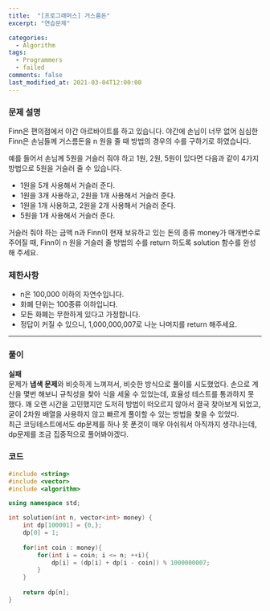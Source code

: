 ```yaml
---
title:  "[프로그래머스] 거스름돈"
excerpt: "연습문제"

categories:
  - Algorithm
tags:
  - Programmers
  - failed
comments: false
last_modified_at: 2021-03-04T12:00:00
---
```

### 문제 설명
Finn은 편의점에서 야간 아르바이트를 하고 있습니다. 야간에 손님이 너무 없어 심심한 Finn은 손님들께 거스름돈을 n 원을 줄 때 방법의 경우의 수를 구하기로 하였습니다.

예를 들어서 손님께 5원을 거슬러 줘야 하고 1원, 2원, 5원이 있다면 다음과 같이 4가지 방법으로 5원을 거슬러 줄 수 있습니다.

- 1원을 5개 사용해서 거슬러 준다.
- 1원을 3개 사용하고, 2원을 1개 사용해서 거슬러 준다.
- 1원을 1개 사용하고, 2원을 2개 사용해서 거슬러 준다.
- 5원을 1개 사용해서 거슬러 준다.

거슬러 줘야 하는 금액 n과 Finn이 현재 보유하고 있는 돈의 종류 money가 매개변수로 주어질 때, Finn이 n 원을 거슬러 줄 방법의 수를 return 하도록 solution 함수를 완성해 주세요.


### 제한사항
- n은 100,000 이하의 자연수입니다.
- 화폐 단위는 100종류 이하입니다.
- 모든 화폐는 무한하게 있다고 가정합니다.
- 정답이 커질 수 있으니, 1,000,000,007로 나눈 나머지를 return 해주세요.


---
### 풀이
**실패**  
문제가 **냅색 문제**와 비슷하게 느껴져서, 비슷한 방식으로 풀이를 시도했었다. 손으로 계산을 몇번 해보니 규칙성을 찾아 식을 세울 수 있었는데, 효율성 테스트를 통과하지 못 했다. 꽤 오랜 시간을 고민했지만 도저히 방법이 떠오르지 않아서 결국 찾아보게 되었고, 굳이 2차원 배열을 사용하지 않고 빠르게 풀이할 수 있는 방법을 찾을 수 있었다.  
최근 코딩테스트에서도 dp문제를 하나 못 푼것이 매우 아쉬워서 아직까지 생각나는데, dp문제를 조금 집중적으로 풀어봐야겠다.

### 코드
```c++
#include <string>
#include <vector>
#include <algorithm>

using namespace std;

int solution(int n, vector<int> money) {
    int dp[100001] = {0,};
    dp[0] = 1;
    
    for(int coin : money){
        for(int i = coin; i <= n; ++i){
            dp[i] = (dp[i] + dp[i - coin]) % 1000000007;
        }
    }
    
    return dp[n];
}
```